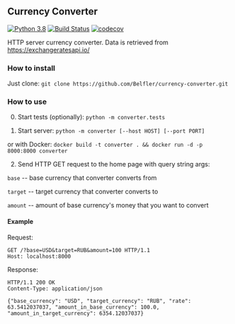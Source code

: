 ## Currency Converter

[![Python 3.8](https://img.shields.io/badge/python-3.8-brightgreen.svg)](https://www.python.org/downloads/release/python-380/) [![Build Status](https://travis-ci.com/Belfler/currency-converter.svg?branch=master)](https://travis-ci.com/Belfler/currency-converter) [![codecov](https://codecov.io/gh/Belfler/currency-converter/branch/master/graph/badge.svg)](https://codecov.io/gh/Belfler/currency-converter)



HTTP server currency converter. Data is retrieved from https://exchangeratesapi.io/

### How to install
Just clone: `git clone https://github.com/Belfler/currency-converter.git`

### How to use
0) Start tests (optionally): `python -m converter.tests`

1) Start server: `python -m converter [--host HOST] [--port PORT]`

or with Docker: `docker build -t converter . && docker run -d -p 8000:8000 converter`

2) Send HTTP GET request to the home page with query string args:

`base` -- base currency that converter converts from

`target` -- target currency that converter converts to

`amount` -- amount of base currency's money that you want to convert

#### Example

Request: 

    GET /?base=USD&target=RUB&amount=100 HTTP/1.1
    Host: localhost:8000

Response: 

    HTTP/1.1 200 OK
    Content-Type: application/json
    
    {"base_currency": "USD", "target_currency": "RUB", "rate": 63.5412037037, "amount_in_base_currency": 100.0, "amount_in_target_currency": 6354.12037037}
    

